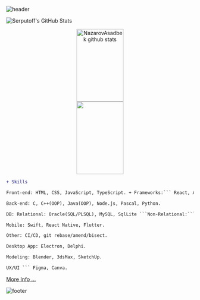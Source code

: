 ![header](https://capsule-render.vercel.app/api?type=waving&color=gradient&customColorList=2&height=200&section=header&text=Welcome&fontSize=50)

<!-- [![Serputoff's GitHub Stats](https://github-readme-stats.vercel.app/api?username=aserputov&border_color=#303030&theme=vue)](https://github.com/aserputov?tab=repositories) -->
![Serputoff's GitHub Stats](https://github-readme-stats.vercel.app/api?username=aserputov&theme=vue&show_icons=true&title_color=#303030)
<div align="center">  
  <img width="50%" height="195px" src="https://github-readme-stats.vercel.app/api?username=aserputov&theme=vue&show_icons=true&title_color=#303030" alt="NazarovAsadbek github stats" /> 
  <img width="50%" height="195px" src="https://github-readme-stats.vercel.app/api?username=aserputov&theme=vue&show_icons=true&title_color=#303030" />
</div>

<!-- [![](https://img.shields.io/badge/-JavaScript-green?logo=JavaScript&logoColor=white&style=flat)](https://www.https://www.javascript.com)
[![](https://img.shields.io/badge/-MongoDB-blue?logo=mongodb&logoColor=white&style=flat)](https://www.mongodb.com)
[![](https://img.shields.io/badge/-React-blue?logo=React&logoColor=white&style=flat)](https://www.reactjs.org)
[![](https://img.shields.io/badge/-Angular-blue?logo=angular&logoColor=white&style=flat)](https://www.angular.com)
[![](https://img.shields.io/badge/-Swift-green?logo=Swift&logoColor=white&style=flat)](https://www.swift.org) -->

```diff
+ Skills

Front-end: HTML, CSS, JavaScript, TypeScript. + Frameworks:``` React, Angular, Vue. 

Back-end: C, C++(OOP), Java(OOP), Node.js, Pascal, Python. 

DB: Relational: Oracle(SQL/PLSQL), MySQL, SqlLite ```Non-Relational:``` MongoDB, FireStore, Redis. 

Mobile: Swift, React Native, Flutter.  

Other: CI/CD, git rebase/amend/bisect.

Desktop App: Electron, Delphi. 

Modeling: Blender, 3dsMax, SketchUp. 

UX/UI ``` Figma, Canva.  
```

[More Info ...](https://github.com/aserputov/serputov)

<!-- <a href="https://app.daily.dev/aserputoff"><img src="https://api.daily.dev/devcards/88d0a11e2ac946dc83cab8837ff76253.png?r=2l6" width="400" alt="Anatoliy Serputoff's Dev Card"/></a> -->

![footer](https://capsule-render.vercel.app/api?type=waving&color=gradient&customColorList=2&height=100&section=footer)
